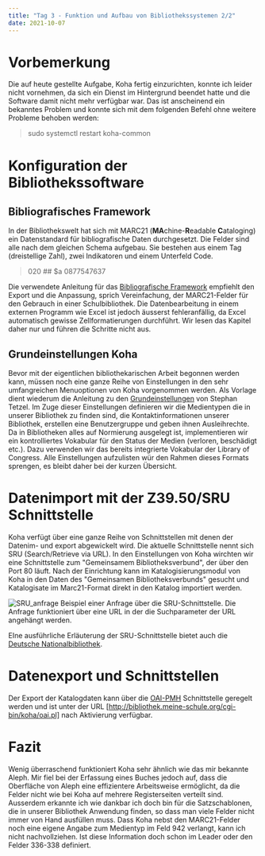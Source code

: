 ```yaml
---
title: "Tag 3 - Funktion und Aufbau von Bibliothekssystemen 2/2"
date: 2021-10-07
---
```


# Vorbemerkung
Die auf heute gestellte Aufgabe, Koha fertig einzurichten, konnte ich leider nicht vornehmen, da sich ein Dienst im Hintergrund beendet hatte und die Software damit nicht mehr verfügbar war. Das ist anscheinend ein bekanntes Problem und konnte sich mit dem folgenden Befehl ohne weitere Probleme behoben werden:
> sudo systemctl restart koha-common

# Konfiguration der Bibliothekssoftware
## Bibliografisches Framework
In der Bibliothekswelt hat sich mit MARC21 (**MA**chine-**R**eadable **C**ataloging) ein Datenstandard für bibliografische Daten durchgesetzt. Die Felder sind alle nach dem gleichen Schema aufgebau. Sie bestehen aus einem Tag (dreistellige Zahl), zwei Indikatoren und einem Unterfeld Code.
> 020 ## $a 0877547637

Die verwendete Anleitung für das [Bibliografische Framework](https://zefanjas.de/koha-installation-schule-bibliografische-framework/) empfiehlt den Export und die Anpassung, sprich Vereinfachung, der MARC21-Felder für den Gebrauch in einer Schulbibliothek. Die Datenbearbeitung in einem externen Programm wie Excel ist jedoch äusserst fehleranfällig, da Excel automatisch gewisse Zellformatierungen durchführt. Wir lesen das Kapitel daher nur und führen die Schritte nicht aus.

## Grundeinstellungen Koha
Bevor mit der eigentlichen bibliothekarischen Arbeit begonnen werden kann, müssen noch eine ganze Reihe von Einstellungen in den sehr umfangreichen Menuoptionen von Koha vorgenommen werden. Als Vorlage dient wiederum die Anleitung zu den [Grundeinstellungen](https://zefanjas.de/teil-3-grundeinstellungen-wie-man-koha-installiert-und-fuer-schulen-einrichtet/) von Stephan Tetzel. Im Zuge dieser Einstellungen definieren wir die Medientypen die in unserer Bibliothek zu finden sind, die Kontaktinformationen unserer Bibliothek, erstellen eine Benutzergruppe und geben ihnen Ausleihrechte. Da in Bibliotheken alles auf Normierung ausgelegt ist, implementieren wir ein kontrolliertes Vokabular für den Status der Medien (verloren, beschädigt etc.). Dazu verwenden wir das bereits integrierte Vokabular der Library of Congress. Alle Einstellungen aufzulisten wür den Rahmen dieses Formats sprengen, es bleibt daher bei der kurzen Übersicht.

# Datenimport mit der Z39.50/SRU Schnittstelle
Koha verfügt über eine ganze Reihe von Schnittstellen mit denen der Datenim- und export abgewickelt wird. Die aktuelle Schnittstelle nennt sich SRU (Search/Retrieve via URL). In den Einstellungen von Koha wirchten wir eine Schnittstelle zum "Gemeinsamem Bibliotheksverbund", der über den Port 80 läuft. Nach der Einrichtung kann im Katalogisierungsmodul von Koha in den Daten des "Gemeinsamen Bibliotheksverbunds" gesucht  und Katalogisate im Marc21-Format direkt in den Katalog importiert werden.


![SRU_anfrage](https://user-images.githubusercontent.com/90834444/141614745-942aef62-197f-44fb-b821-534dcb171385.JPG)
Beispiel einer Anfrage über die SRU-Schnittstelle. Die Anfrage funktioniert über eine URL in der die Suchparameter der URL angehängt werden.

EIne ausführliche Erläuterung der SRU-Schnittstelle bietet auch die [Deutsche Nationalbibliothek](https://www.dnb.de/DE/Professionell/Metadatendienste/Datenbezug/SRU/sru_node.html). 

# Datenexport und Schnittstellen
Der Export der Katalogdaten kann über die [OAI-PMH](https://www.openarchives.org/pmh/) Schnittstelle geregelt werden und ist unter der URL [http://bibliothek.meine-schule.org/cgi-bin/koha/oai.pl] nach Aktivierung verfügbar.

# Fazit
Wenig überraschend funktioniert Koha sehr ähnlich wie das mir bekannte Aleph. Mir fiel bei der Erfassung eines Buches jedoch auf, dass die Oberfläche von Aleph eine effizientere Arbeitsweise ermöglicht, da die Felder nicht wie bei Koha auf mehrere Registerseiten verteilt sind. Ausserdem erkannte ich wie dankbar ich doch bin für die Satzschablonen, die in unserer Bibliothek Anwendung finden, so dass man viele Felder nicht immer von Hand ausfüllen muss. Dass Koha nebst den MARC21-Felder noch eine eigene Angabe zum Medientyp im Feld 942 verlangt, kann ich nicht nachvollziehen. Ist diese Information doch schon im Leader oder den Felder 336-338 definiert.
